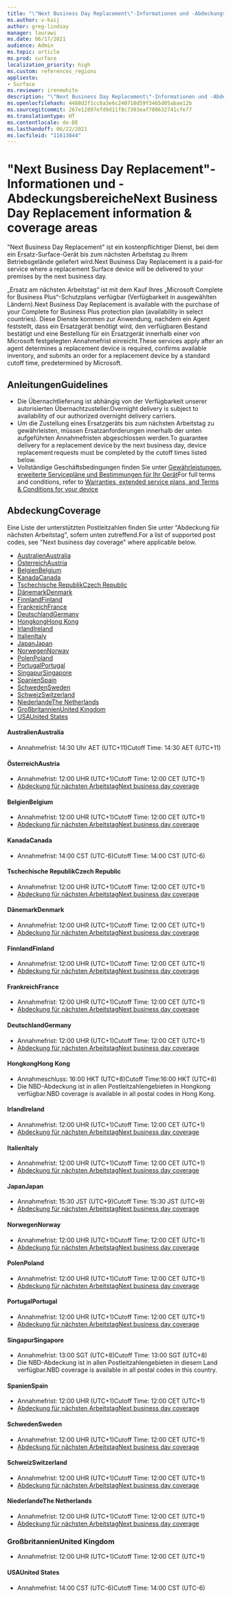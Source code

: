 ```yaml
---
title: "\"Next Business Day Replacement\"-Informationen und -Abdeckungsbereiche"
ms.author: v-kaij
author: greg-lindsay
manager: laurawi
ms.date: 06/17/2021
audience: Admin
ms.topic: article
ms.prod: surface
localization_priority: high
ms.custom: references_regions
appliesto:
- Surface
ms.reviewer: irenewhite
description: "\"Next Business Day Replacement\"-Informationen und -Abdeckungsbereiche"
ms.openlocfilehash: 4488d2f1cc8a3e6c240710d59f3465d05abae12b
ms.sourcegitcommit: 267e12897efd9d11f8c7303eaf780632741cfe77
ms.translationtype: HT
ms.contentlocale: de-DE
ms.lasthandoff: 06/22/2021
ms.locfileid: "11613844"
---
```

# <a name="next-business-day-replacement-information--coverage-areas"></a><span data-ttu-id="c44bd-103">"Next Business Day Replacement"-Informationen und -Abdeckungsbereiche</span><span class="sxs-lookup"><span data-stu-id="c44bd-103">Next Business Day Replacement information & coverage areas</span></span>

<span data-ttu-id="c44bd-104">"Next Business Day Replacement" ist ein kostenpflichtiger Dienst, bei dem ein Ersatz-Surface-Gerät bis zum nächsten Arbeitstag zu Ihrem Betriebsgelände geliefert wird.</span><span class="sxs-lookup"><span data-stu-id="c44bd-104">Next Business Day Replacement is a paid-for service where a replacement Surface device will be delivered to your premises by the next business day.</span></span> 

<span data-ttu-id="c44bd-105">„Ersatz am nächsten Arbeitstag“ ist mit dem Kauf Ihres „Microsoft Complete for Business Plus“-Schutzplans verfügbar (Verfügbarkeit in ausgewählten Ländern).</span><span class="sxs-lookup"><span data-stu-id="c44bd-105">Next Business Day Replacement is available with the purchase of your Complete for Business Plus protection plan (availability in select countries).</span></span> <span data-ttu-id="c44bd-106">Diese Dienste kommen zur Anwendung, nachdem ein Agent feststellt, dass ein Ersatzgerät benötigt wird, den verfügbaren Bestand bestätigt und eine Bestellung für ein Ersatzgerät innerhalb einer von Microsoft festgelegten Annahmefrist einreicht.</span><span class="sxs-lookup"><span data-stu-id="c44bd-106">These services apply after an agent determines a replacement device is required, confirms available inventory, and submits an order for a replacement device by a standard cutoff time, predetermined by Microsoft.</span></span> 

## <a name="guidelines"></a><span data-ttu-id="c44bd-107">Anleitungen</span><span class="sxs-lookup"><span data-stu-id="c44bd-107">Guidelines</span></span>

- <span data-ttu-id="c44bd-108">Die Übernachtlieferung ist abhängig von der Verfügbarkeit unserer autorisierten Übernachtzusteller.</span><span class="sxs-lookup"><span data-stu-id="c44bd-108">Overnight delivery is subject to availability of our authorized overnight delivery carriers.</span></span>
- <span data-ttu-id="c44bd-109">Um die Zustellung eines Ersatzgeräts bis zum nächsten Arbeitstag zu gewährleisten, müssen Ersatzanforderungen innerhalb der unten aufgeführten Annahmefristen abgeschlossen werden.</span><span class="sxs-lookup"><span data-stu-id="c44bd-109">To guarantee delivery for a replacement device by the next business day, device replacement requests must be completed by the cutoff times listed below.</span></span>
- <span data-ttu-id="c44bd-110">Vollständige Geschäftsbedingungen finden Sie unter [Gewährleistungen, erweiterte Servicepläne und Bestimmungen für Ihr Gerät](https://support.microsoft.com/topic/warranties-extended-service-plans-and-terms-conditions-for-your-device-eedf7a23-84a7-1a47-480b-0e10503eedf5)</span><span class="sxs-lookup"><span data-stu-id="c44bd-110">For full terms and conditions, refer to [Warranties, extended service plans, and Terms & Conditions for your device](https://support.microsoft.com/topic/warranties-extended-service-plans-and-terms-conditions-for-your-device-eedf7a23-84a7-1a47-480b-0e10503eedf5)</span></span>

## <a name="coverage"></a><span data-ttu-id="c44bd-111">Abdeckung</span><span class="sxs-lookup"><span data-stu-id="c44bd-111">Coverage</span></span>

<span data-ttu-id="c44bd-112">Eine Liste der unterstützten Postleitzahlen finden Sie unter "Abdeckung für nächsten Arbeitstag", sofern unten zutreffend.</span><span class="sxs-lookup"><span data-stu-id="c44bd-112">For a list of supported post codes, see "Next business day coverage" where applicable below.</span></span> 

- [<span data-ttu-id="c44bd-113">Australien</span><span class="sxs-lookup"><span data-stu-id="c44bd-113">Australia</span></span>](#australia)
- [<span data-ttu-id="c44bd-114">Österreich</span><span class="sxs-lookup"><span data-stu-id="c44bd-114">Austria</span></span>](#austria)
- [<span data-ttu-id="c44bd-115">Belgien</span><span class="sxs-lookup"><span data-stu-id="c44bd-115">Belgium</span></span>](#belgium)
- [<span data-ttu-id="c44bd-116">Kanada</span><span class="sxs-lookup"><span data-stu-id="c44bd-116">Canada</span></span>](#canada)
- [<span data-ttu-id="c44bd-117">Tschechische Republik</span><span class="sxs-lookup"><span data-stu-id="c44bd-117">Czech Republic</span></span>](#czech-republic)
- [<span data-ttu-id="c44bd-118">Dänemark</span><span class="sxs-lookup"><span data-stu-id="c44bd-118">Denmark</span></span>](#denmark)
- [<span data-ttu-id="c44bd-119">Finnland</span><span class="sxs-lookup"><span data-stu-id="c44bd-119">Finland</span></span>](#finland)
- [<span data-ttu-id="c44bd-120">Frankreich</span><span class="sxs-lookup"><span data-stu-id="c44bd-120">France</span></span>](#france)
- [<span data-ttu-id="c44bd-121">Deutschland</span><span class="sxs-lookup"><span data-stu-id="c44bd-121">Germany</span></span>](#germany)
- [<span data-ttu-id="c44bd-122">Hongkong</span><span class="sxs-lookup"><span data-stu-id="c44bd-122">Hong Kong</span></span>](#hong-kong)
- [<span data-ttu-id="c44bd-123">Irland</span><span class="sxs-lookup"><span data-stu-id="c44bd-123">Ireland</span></span>](#ireland)
- [<span data-ttu-id="c44bd-124">Italien</span><span class="sxs-lookup"><span data-stu-id="c44bd-124">Italy</span></span>](#italy)
- [<span data-ttu-id="c44bd-125">Japan</span><span class="sxs-lookup"><span data-stu-id="c44bd-125">Japan</span></span>](#japan)
- [<span data-ttu-id="c44bd-126">Norwegen</span><span class="sxs-lookup"><span data-stu-id="c44bd-126">Norway</span></span>](#norway)
- [<span data-ttu-id="c44bd-127">Polen</span><span class="sxs-lookup"><span data-stu-id="c44bd-127">Poland</span></span>](#poland)
- [<span data-ttu-id="c44bd-128">Portugal</span><span class="sxs-lookup"><span data-stu-id="c44bd-128">Portugal</span></span>](#portugal)
- [<span data-ttu-id="c44bd-129">Singapur</span><span class="sxs-lookup"><span data-stu-id="c44bd-129">Singapore</span></span>](#singapore)
- [<span data-ttu-id="c44bd-130">Spanien</span><span class="sxs-lookup"><span data-stu-id="c44bd-130">Spain</span></span>](#spain)
- [<span data-ttu-id="c44bd-131">Schweden</span><span class="sxs-lookup"><span data-stu-id="c44bd-131">Sweden</span></span>](#sweden)
- [<span data-ttu-id="c44bd-132">Schweiz</span><span class="sxs-lookup"><span data-stu-id="c44bd-132">Switzerland</span></span>](#switzerland)
- [<span data-ttu-id="c44bd-133">Niederlande</span><span class="sxs-lookup"><span data-stu-id="c44bd-133">The Netherlands</span></span>](#the-netherlands)
- [<span data-ttu-id="c44bd-134">Großbritannien</span><span class="sxs-lookup"><span data-stu-id="c44bd-134">United Kingdom</span></span>](#united-kingdom)
- [<span data-ttu-id="c44bd-135">USA</span><span class="sxs-lookup"><span data-stu-id="c44bd-135">United States</span></span>](#united-states)


#### <a name="australia"></a><span data-ttu-id="c44bd-136">Australien</span><span class="sxs-lookup"><span data-stu-id="c44bd-136">Australia</span></span>

- <span data-ttu-id="c44bd-137">Annahmefrist: 14:30 Uhr AET (UTC+11)</span><span class="sxs-lookup"><span data-stu-id="c44bd-137">Cutoff Time: 14:30 AET (UTC+11)</span></span>

#### <a name="austria"></a><span data-ttu-id="c44bd-138">Österreich</span><span class="sxs-lookup"><span data-stu-id="c44bd-138">Austria</span></span>

- <span data-ttu-id="c44bd-139">Annahmefrist: 12:00 UHR (UTC+1)</span><span class="sxs-lookup"><span data-stu-id="c44bd-139">Cutoff Time: 12:00 CET (UTC+1)</span></span>
- [<span data-ttu-id="c44bd-140">Abdeckung für nächsten Arbeitstag</span><span class="sxs-lookup"><span data-stu-id="c44bd-140">Next business day coverage</span></span>](https://download.microsoft.com/download/5/7/5/575447e3-70c1-468b-a714-22d3cded7a6e/NBD%20Coverage%20-%20Austria%20Post%20Codes%20030321.xlsx)

#### <a name="belgium"></a><span data-ttu-id="c44bd-141">Belgien</span><span class="sxs-lookup"><span data-stu-id="c44bd-141">Belgium</span></span>

- <span data-ttu-id="c44bd-142">Annahmefrist: 12:00 UHR (UTC+1)</span><span class="sxs-lookup"><span data-stu-id="c44bd-142">Cutoff Time: 12:00 CET (UTC+1)</span></span>
- [<span data-ttu-id="c44bd-143">Abdeckung für nächsten Arbeitstag</span><span class="sxs-lookup"><span data-stu-id="c44bd-143">Next business day coverage</span></span>](https://download.microsoft.com/download/f/b/9/fb95d99c-1403-4ecf-bbde-0bab2af2c2ce/NBD%20Coverage%20-%20Belgium%20Post%20Codes%20030321.xlsx)

#### <a name="canada"></a><span data-ttu-id="c44bd-144">Kanada</span><span class="sxs-lookup"><span data-stu-id="c44bd-144">Canada</span></span>

- <span data-ttu-id="c44bd-145">Annahmefrist: 14:00 CST (UTC-6)</span><span class="sxs-lookup"><span data-stu-id="c44bd-145">Cutoff Time: 14:00 CST (UTC-6)</span></span>

#### <a name="czech-republic"></a><span data-ttu-id="c44bd-146">Tschechische Republik</span><span class="sxs-lookup"><span data-stu-id="c44bd-146">Czech Republic</span></span>

- <span data-ttu-id="c44bd-147">Annahmefrist: 12:00 UHR (UTC+1)</span><span class="sxs-lookup"><span data-stu-id="c44bd-147">Cutoff Time: 12:00 CET (UTC+1)</span></span>
- [<span data-ttu-id="c44bd-148">Abdeckung für nächsten Arbeitstag</span><span class="sxs-lookup"><span data-stu-id="c44bd-148">Next business day coverage</span></span>](https://download.microsoft.com/download/9/2/6/926014cb-38b2-4270-b841-d3dc56f6e341/NBD%20Coverage%20-%20Czech%20Republic%20Post%20Codes%20042821.xlsx)

#### <a name="denmark"></a><span data-ttu-id="c44bd-149">Dänemark</span><span class="sxs-lookup"><span data-stu-id="c44bd-149">Denmark</span></span> 

- <span data-ttu-id="c44bd-150">Annahmefrist: 12:00 UHR (UTC+1)</span><span class="sxs-lookup"><span data-stu-id="c44bd-150">Cutoff Time: 12:00 CET (UTC+1)</span></span> 
- [<span data-ttu-id="c44bd-151">Abdeckung für nächsten Arbeitstag</span><span class="sxs-lookup"><span data-stu-id="c44bd-151">Next business day coverage</span></span>](https://download.microsoft.com/download/9/e/6/9e6b4db6-b9f6-412e-a296-a10b5bc6e591/NBD%20Coverage%20-%20Denmark%20Post%20Codes%20030321.xlsx)

#### <a name="finland"></a><span data-ttu-id="c44bd-152">Finnland</span><span class="sxs-lookup"><span data-stu-id="c44bd-152">Finland</span></span>

- <span data-ttu-id="c44bd-153">Annahmefrist: 12:00 UHR (UTC+1)</span><span class="sxs-lookup"><span data-stu-id="c44bd-153">Cutoff Time: 12:00 CET (UTC+1)</span></span>
- [<span data-ttu-id="c44bd-154">Abdeckung für nächsten Arbeitstag</span><span class="sxs-lookup"><span data-stu-id="c44bd-154">Next business day coverage</span></span>](https://download.microsoft.com/download/b/d/d/bddd01a3-6f8e-4bd2-9549-4dbf0a5aee86/NBD%20Coverage%20-%20Finland%20Post%20Codes%20030321.xlsx)

#### <a name="france"></a><span data-ttu-id="c44bd-155">Frankreich</span><span class="sxs-lookup"><span data-stu-id="c44bd-155">France</span></span>

- <span data-ttu-id="c44bd-156">Annahmefrist: 12:00 UHR (UTC+1)</span><span class="sxs-lookup"><span data-stu-id="c44bd-156">Cutoff Time: 12:00 CET (UTC+1)</span></span>
- [<span data-ttu-id="c44bd-157">Abdeckung für nächsten Arbeitstag</span><span class="sxs-lookup"><span data-stu-id="c44bd-157">Next business day coverage</span></span>](https://download.microsoft.com/download/7/b/0/7b0fa1bb-4c75-474a-83be-6d55e0fa719f/NBD%20Coverage%20-%20France%20Postal%20Codes%20042821.xlsx)

#### <a name="germany"></a><span data-ttu-id="c44bd-158">Deutschland</span><span class="sxs-lookup"><span data-stu-id="c44bd-158">Germany</span></span>

- <span data-ttu-id="c44bd-159">Annahmefrist: 12:00 UHR (UTC+1)</span><span class="sxs-lookup"><span data-stu-id="c44bd-159">Cutoff Time: 12:00 CET (UTC+1)</span></span>
- [<span data-ttu-id="c44bd-160">Abdeckung für nächsten Arbeitstag</span><span class="sxs-lookup"><span data-stu-id="c44bd-160">Next business day coverage</span></span>](https://download.microsoft.com/download/d/4/f/d4f6c11f-ada2-4400-b502-2e722644427b/NBD%20Coverage%20-%20Germany%20Post%20Codes%20042821.xlsx)

#### <a name="hong-kong"></a><span data-ttu-id="c44bd-161">Hongkong</span><span class="sxs-lookup"><span data-stu-id="c44bd-161">Hong Kong</span></span>

- <span data-ttu-id="c44bd-162">Annahmeschluss: 16:00 HKT (UTC+8)</span><span class="sxs-lookup"><span data-stu-id="c44bd-162">Cutoff Time:16:00 HKT (UTC+8)</span></span> 
- <span data-ttu-id="c44bd-163">Die NBD-Abdeckung ist in allen Postleitzahlengebieten in Hongkong verfügbar.</span><span class="sxs-lookup"><span data-stu-id="c44bd-163">NBD coverage is available in all postal codes in Hong Kong.</span></span>

#### <a name="ireland"></a><span data-ttu-id="c44bd-164">Irland</span><span class="sxs-lookup"><span data-stu-id="c44bd-164">Ireland</span></span>

- <span data-ttu-id="c44bd-165">Annahmefrist: 12:00 UHR (UTC+1)</span><span class="sxs-lookup"><span data-stu-id="c44bd-165">Cutoff Time: 12:00 CET (UTC+1)</span></span>
- [<span data-ttu-id="c44bd-166">Abdeckung für nächsten Arbeitstag</span><span class="sxs-lookup"><span data-stu-id="c44bd-166">Next business day coverage</span></span>](https://download.microsoft.com/download/d/6/f/d6f05276-3657-49d3-8871-a2e445b686ef/NBD%20Coverage%20-%20Ireland%20Post%20Codes%20030321.xlsx)

#### <a name="italy"></a><span data-ttu-id="c44bd-167">Italien</span><span class="sxs-lookup"><span data-stu-id="c44bd-167">Italy</span></span>

- <span data-ttu-id="c44bd-168">Annahmefrist: 12:00 UHR (UTC+1)</span><span class="sxs-lookup"><span data-stu-id="c44bd-168">Cutoff Time: 12:00 CET (UTC+1)</span></span>
- [<span data-ttu-id="c44bd-169">Abdeckung für nächsten Arbeitstag</span><span class="sxs-lookup"><span data-stu-id="c44bd-169">Next business day coverage</span></span>](https://download.microsoft.com/download/6/9/a/69a57c96-f4ce-4f93-a99a-2469ed737351/NBD%20Coverage%20-%20Italy%20Post%20Codes%20030321.xlsx)

#### <a name="japan"></a><span data-ttu-id="c44bd-170">Japan</span><span class="sxs-lookup"><span data-stu-id="c44bd-170">Japan</span></span>

- <span data-ttu-id="c44bd-171">Annahmefrist: 15:30 JST (UTC+9)</span><span class="sxs-lookup"><span data-stu-id="c44bd-171">Cutoff Time: 15:30 JST (UTC+9)</span></span>
- [<span data-ttu-id="c44bd-172">Abdeckung für nächsten Arbeitstag</span><span class="sxs-lookup"><span data-stu-id="c44bd-172">Next business day coverage</span></span>](https://download.microsoft.com/download/c/7/8/c781a035-19f7-4563-9dd9-e8c5f3713342/NBD%20Coverage%20-%20Japan%20Post%20Codes%20060121.xlsx)

#### <a name="norway"></a><span data-ttu-id="c44bd-173">Norwegen</span><span class="sxs-lookup"><span data-stu-id="c44bd-173">Norway</span></span>

- <span data-ttu-id="c44bd-174">Annahmefrist: 12:00 UHR (UTC+1)</span><span class="sxs-lookup"><span data-stu-id="c44bd-174">Cutoff Time: 12:00 CET (UTC+1)</span></span>
- [<span data-ttu-id="c44bd-175">Abdeckung für nächsten Arbeitstag</span><span class="sxs-lookup"><span data-stu-id="c44bd-175">Next business day coverage</span></span>](https://download.microsoft.com/download/2/8/0/2803e50f-b7fb-431a-9eb9-efba7fb32260/NBD%20Coverage%20-%20Norway%20Post%20Codes%20032521.xlsx)

#### <a name="poland"></a><span data-ttu-id="c44bd-176">Polen</span><span class="sxs-lookup"><span data-stu-id="c44bd-176">Poland</span></span>

- <span data-ttu-id="c44bd-177">Annahmefrist: 12:00 UHR (UTC+1)</span><span class="sxs-lookup"><span data-stu-id="c44bd-177">Cutoff Time: 12:00 CET (UTC+1)</span></span>
- [<span data-ttu-id="c44bd-178">Abdeckung für nächsten Arbeitstag</span><span class="sxs-lookup"><span data-stu-id="c44bd-178">Next business day coverage</span></span>](https://download.microsoft.com/download/f/e/8/fe8b9b43-5f72-4cf1-971d-78dd46f8ea1c/NBD%20Coverage%20-%20Poland%20Post%20Codes%20042821.xlsx
)

#### <a name="portugal"></a><span data-ttu-id="c44bd-179">Portugal</span><span class="sxs-lookup"><span data-stu-id="c44bd-179">Portugal</span></span>

- <span data-ttu-id="c44bd-180">Annahmefrist: 12:00 UHR (UTC+1)</span><span class="sxs-lookup"><span data-stu-id="c44bd-180">Cutoff Time: 12:00 CET (UTC+1)</span></span>
- [<span data-ttu-id="c44bd-181">Abdeckung für nächsten Arbeitstag</span><span class="sxs-lookup"><span data-stu-id="c44bd-181">Next business day coverage</span></span>](https://download.microsoft.com/download/5/1/4/5146ceeb-651c-4b10-afeb-ea1abb733e33/NBD%20Coverage%20-%20Portugal%20Post%20Codes%20030321.xlsx)

#### <a name="singapore"></a><span data-ttu-id="c44bd-182">Singapur</span><span class="sxs-lookup"><span data-stu-id="c44bd-182">Singapore</span></span>

- <span data-ttu-id="c44bd-183">Annahmefrist: 13:00 SGT (UTC+8)</span><span class="sxs-lookup"><span data-stu-id="c44bd-183">Cutoff Time: 13:00 SGT (UTC+8)</span></span>
- <span data-ttu-id="c44bd-184">Die NBD-Abdeckung ist in allen Postleitzahlengebieten in diesem Land verfügbar.</span><span class="sxs-lookup"><span data-stu-id="c44bd-184">NBD coverage is available in all postal codes in this country.</span></span>

#### <a name="spain"></a><span data-ttu-id="c44bd-185">Spanien</span><span class="sxs-lookup"><span data-stu-id="c44bd-185">Spain</span></span>

- <span data-ttu-id="c44bd-186">Annahmefrist: 12:00 UHR (UTC+1)</span><span class="sxs-lookup"><span data-stu-id="c44bd-186">Cutoff Time: 12:00 CET (UTC+1)</span></span>
- [<span data-ttu-id="c44bd-187">Abdeckung für nächsten Arbeitstag</span><span class="sxs-lookup"><span data-stu-id="c44bd-187">Next business day coverage</span></span>](https://download.microsoft.com/download/6/1/d/61da1e35-e17e-4a67-ab81-27cf7a21f91b/NBD%20Coverage-%20Spain%20Post%20Codes%20030321.xlsx)

#### <a name="sweden"></a><span data-ttu-id="c44bd-188">Schweden</span><span class="sxs-lookup"><span data-stu-id="c44bd-188">Sweden</span></span>

- <span data-ttu-id="c44bd-189">Annahmefrist: 12:00 UHR (UTC+1)</span><span class="sxs-lookup"><span data-stu-id="c44bd-189">Cutoff Time: 12:00 CET (UTC+1)</span></span>
- [<span data-ttu-id="c44bd-190">Abdeckung für nächsten Arbeitstag</span><span class="sxs-lookup"><span data-stu-id="c44bd-190">Next business day coverage</span></span>](https://download.microsoft.com/download/3/c/8/3c8a0591-2ee9-4742-835f-86b8c79b986f/NBD%20Coverage%20-%20Sweden%20Post%20Codes%20030321.xlsx)

#### <a name="switzerland"></a><span data-ttu-id="c44bd-191">Schweiz</span><span class="sxs-lookup"><span data-stu-id="c44bd-191">Switzerland</span></span>

- <span data-ttu-id="c44bd-192">Annahmefrist: 12:00 UHR (UTC+1)</span><span class="sxs-lookup"><span data-stu-id="c44bd-192">Cutoff Time: 12:00 CET (UTC+1)</span></span>
- [<span data-ttu-id="c44bd-193">Abdeckung für nächsten Arbeitstag</span><span class="sxs-lookup"><span data-stu-id="c44bd-193">Next business day coverage</span></span>](https://download.microsoft.com/download/e/6/9/e69789ca-4617-4b23-afb2-09529f320de3/NBD%20Coverage%20-%20Switzerland%20Post%20Codes%20030321%20update.xlsx)

#### <a name="the-netherlands"></a><span data-ttu-id="c44bd-194">Niederlande</span><span class="sxs-lookup"><span data-stu-id="c44bd-194">The Netherlands</span></span>

- <span data-ttu-id="c44bd-195">Annahmefrist: 12:00 UHR (UTC+1)</span><span class="sxs-lookup"><span data-stu-id="c44bd-195">Cutoff Time: 12:00 CET (UTC+1)</span></span>
- [<span data-ttu-id="c44bd-196">Abdeckung für nächsten Arbeitstag</span><span class="sxs-lookup"><span data-stu-id="c44bd-196">Next business day coverage</span></span>](https://download.microsoft.com/download/6/3/f/63f2ff4c-3b8f-465e-9498-0878f7ba70f3/NBD%20Coverage%20-%20Netherlands%20Post%20Codes%20042821.xlsx)

### <a name="united-kingdom"></a><span data-ttu-id="c44bd-197">Großbritannien</span><span class="sxs-lookup"><span data-stu-id="c44bd-197">United Kingdom</span></span>

- <span data-ttu-id="c44bd-198">Annahmefrist: 12:00 UHR (UTC+1)</span><span class="sxs-lookup"><span data-stu-id="c44bd-198">Cutoff Time: 12:00 CET (UTC+1)</span></span>

#### <a name="united-states"></a><span data-ttu-id="c44bd-199">USA</span><span class="sxs-lookup"><span data-stu-id="c44bd-199">United States</span></span> 

- <span data-ttu-id="c44bd-200">Annahmefrist: 14:00 CST (UTC-6)</span><span class="sxs-lookup"><span data-stu-id="c44bd-200">Cutoff Time: 14:00 CST (UTC-6)</span></span>
